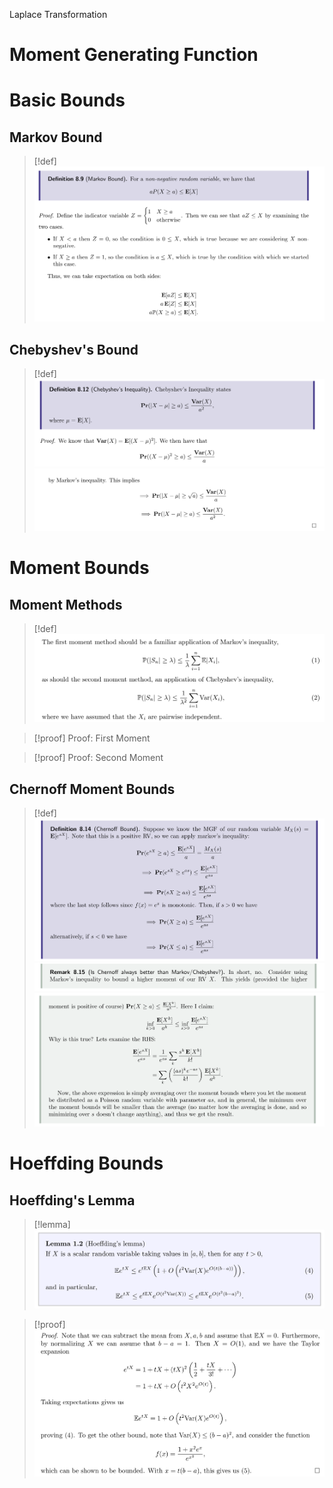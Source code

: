 Laplace Transformation


# Moment Generating Function





# Basic Bounds
## Markov Bound
> [!def]
> ![](Concentration_Inequalities.assets/image-20240126212651711.png)


## Chebyshev's Bound
> [!def]
> ![](Concentration_Inequalities.assets/image-20240126212714417.png)![](Concentration_Inequalities.assets/image-20240126212724162.png)




# Moment Bounds
## Moment Methods
> [!def]
> ![](Concentration_Inequalities.assets/image-20240126212941709.png)

> [!proof] Proof: First Moment

> [!proof] Proof: Second Moment



## Chernoff Moment Bounds
> [!def]
> ![](Concentration_Inequalities.assets/image-20240126212536464.png)![](Concentration_Inequalities.assets/image-20240126220850345.png)![](Concentration_Inequalities.assets/image-20240126220854410.png)









# Hoeffding Bounds
## Hoeffding's Lemma
> [!lemma]
> ![](Concentration_Inequalities.assets/image-20240126220124239.png)

> [!proof]
> ![](Concentration_Inequalities.assets/image-20240126220132498.png)



